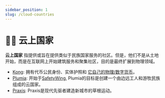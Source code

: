 ```yaml
---
sidebar_position: 1
slug: /cloud-countries
---
```


# 🏳️‍🌈 云上国家

**云上国家** 指提供或旨在提供类似于民族国家服务的社区。但是，他们不是从土地开始，而是在互联网上开始建筑服务和聚集社区，目的是最终扩展到物理领域。

- [Kong](https://kong.land): 拥有代币公民身份、实体护照和 [它自己的物理/数字货币](https://kong.cash)。
- [Plumia](https://plumia.country): 开始于[SafetyWing](https://safetywing.com), Plumia的目标是创建一个由边远工人和游牧民族组成的云国家。
- [Praxis](https://www.praxissociety.com): Praxis是现代先驱者建造新城市的草根运动。
